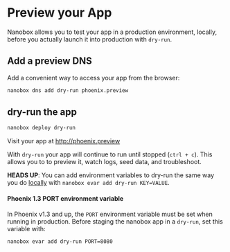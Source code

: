 # Preview your App

Nanobox allows you to test your app in a production environment, locally, before you actually launch it into production with `dry-run`.

## Add a preview DNS
Add a convenient way to access your app from the browser:

```bash
nanobox dns add dry-run phoenix.preview
```

## dry-run the app

```bash
nanobox deploy dry-run
```

Visit your app at <a href="http://phoenix.preview" target="\_blank">http://phoenix.preview</a>

With `dry-run` your app will continue to run until stopped (`ctrl + c`). This allows you to to preview it, watch logs, seed data, and troubleshoot.

**HEADS UP**: You can add environment variables to dry-run the same way you do [locally](/elixir/phoenix/local-evars) with `nanobox evar add dry-run KEY=VALUE`.

#### Phoenix 1.3 PORT environment variable

In Phoenix v1.3 and up, the `PORT` environment variable must be set when running in production. Before staging the nanobox app in a `dry-run`, set this variable with:

```bash
nanobox evar add dry-run PORT=8080
```
